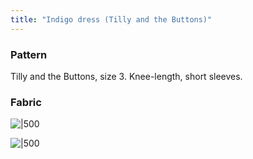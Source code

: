 ```yaml
---
title: "Indigo dress (Tilly and the Buttons)"
---
```


### Pattern
Tilly and the Buttons, size 3. 
Knee-length, short sleeves. 
### Fabric


![|500](projects/attachments/DSCF7966.jpg)

![|500](projects/attachments/DSCF7967.jpg)

